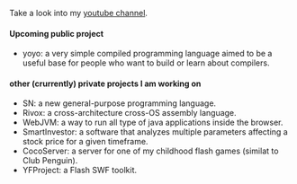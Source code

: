 Take a look into my <a href="https://www.youtube.com/@yahya.abdulmohsin">youtube channel</a>.

<h4>Upcoming public project</h4>

<ul>
  <li>yoyo: a very simple compiled programming language aimed to be a useful base for people who want to build or learn about compilers.</li>
</ul>

<h4>other (crurrently) private projects I am working on</h4>
<ul>
<li>SN: a new general-purpose programming language.</li>
<li>Rivox: a cross-architecture cross-OS assembly language.</li>
<li>WebJVM: a way to run all type of java applications inside the browser.</li>
<li>SmartInvestor: a software that analyzes multiple parameters affecting a stock price for a given timeframe.</li>
<li>CocoServer: a server for one of my childhood flash games (similat to Club Penguin).</li>
<li>YFProject: a Flash SWF toolkit.</li>
</ul>

<!---
yahyaabdulmohsin/yahyaabdulmohsin is a ✨ special ✨ repository because its `README.md` (this file) appears on your GitHub profile.
You can click the Preview link to take a look at your changes.
--->
